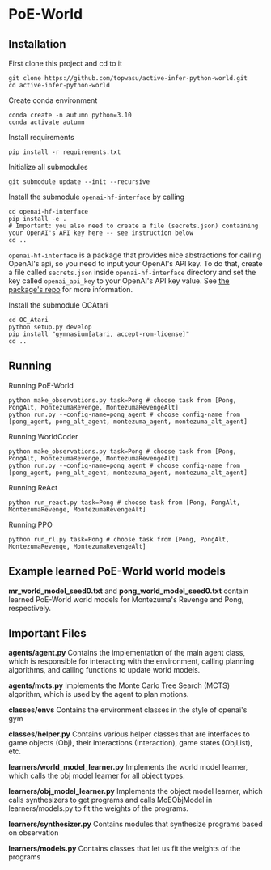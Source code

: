# PoE-World

## Installation

First clone this project and cd to it 
```
git clone https://github.com/topwasu/active-infer-python-world.git
cd active-infer-python-world
```

Create conda environment 
```
conda create -n autumn python=3.10
conda activate autumn
```

Install requirements 
```
pip install -r requirements.txt
```

Initialize all submodules 
```
git submodule update --init --recursive
```

Install the submodule `openai-hf-interface` by calling 
```
cd openai-hf-interface
pip install -e .
# Important: you also need to create a file (secrets.json) containing your OpenAI's API key here -- see instruction below
cd ..
```
`openai-hf-interface` is a package that provides nice abstractions for calling OpenAI's api, so you need to input your OpenAI's API key. To do that, create a file called `secrets.json` inside `openai-hf-interface` directory and set the key called `openai_api_key` to your OpenAI's API key value. See [the package's repo](https://github.com/topwasu/openai-hf-interface) for more information.

Install the submodule OCAtari
```
cd OC_Atari
python setup.py develop 
pip install "gymnasium[atari, accept-rom-license]"
cd ..
```

## Running

Running PoE-World
```
python make_observations.py task=Pong # choose task from [Pong, PongAlt, MontezumaRevenge, MontezumaRevengeAlt]
python run.py --config-name=pong_agent # choose config-name from [pong_agent, pong_alt_agent, montezuma_agent, montezuma_alt_agent]
```

Running WorldCoder
```
python make_observations.py task=Pong # choose task from [Pong, PongAlt, MontezumaRevenge, MontezumaRevengeAlt]
python run.py --config-name=pong_agent # choose config-name from [pong_agent, pong_alt_agent, montezuma_agent, montezuma_alt_agent]
```

Running ReAct
```
python run_react.py task=Pong # choose task from [Pong, PongAlt, MontezumaRevenge, MontezumaRevengeAlt]
```

Running PPO
```
python run_rl.py task=Pong # choose task from [Pong, PongAlt, MontezumaRevenge, MontezumaRevengeAlt]
```

## Example learned PoE-World world models

**mr_world_model_seed0.txt** and **pong_world_model_seed0.txt** contain learned PoE-World world models for Montezuma's Revenge and Pong, respectively.

## Important Files

**agents/agent.py**
Contains the implementation of the main agent class, which is responsible for interacting with the environment, calling planning algorithms, and calling functions to update world models.

**agents/mcts.py**
Implements the Monte Carlo Tree Search (MCTS) algorithm, which is used by the agent to plan motions.

**classes/envs**
Contains the environment classes in the style of openai's gym

**classes/helper.py**
Contains various helper classes that are interfaces to game objects (Obj), their interactions (Interaction), game states (ObjList), etc.

**learners/world_model_learner.py**
Implements the world model learner, which calls the obj model learner for all object types.

**learners/obj_model_learner.py**
Implements the object model learner, which calls synthesizers to get programs and calls MoEObjModel in learners/models.py to fit the weights of the programs.

**learners/synthesizer.py**
Contains modules that synthesize programs based on observation

**learners/models.py**
Contains classes that let us fit the weights of the programs